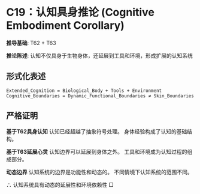 # C19：认知具身推论 (Cognitive Embodiment Corollary)

**推导基础**: T62 + T63

**推论陈述**: 认知不仅具身于生物身体，还延展到工具和环境，形成扩展的认知系统

## 形式化表述
```
Extended_Cognition = Biological_Body + Tools + Environment
Cognitive_Boundaries = Dynamic_Functional_Boundaries ≠ Skin_Boundaries
```

## 严格证明

**基于T62具身认知**
认知已经超越了抽象符号处理。
身体经验构成了认知的基础结构。

**基于T63延展心灵**
认知边界可以延展到身体之外。
工具和环境成为认知过程的组成部分。

**动态边界**
认知系统的边界是功能性和动态的。
不同情境下认知系统的范围不同。

∴ 认知系统具有动态的延展性和环境依赖性 □